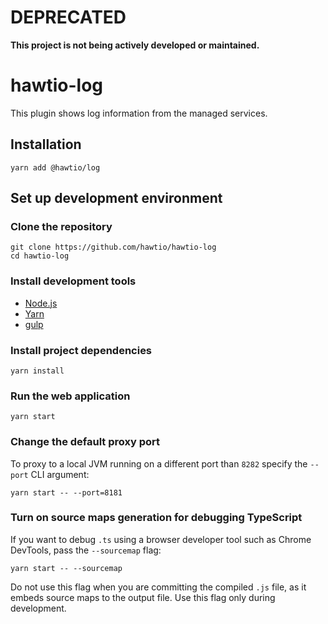 # DEPRECATED

**This project is not being actively developed or maintained.**

# hawtio-log

This plugin shows log information from the managed services.

## Installation

```
yarn add @hawtio/log
```

## Set up development environment

### Clone the repository

```
git clone https://github.com/hawtio/hawtio-log
cd hawtio-log
```

### Install development tools

* [Node.js](http://nodejs.org)
* [Yarn](https://yarnpkg.com)
* [gulp](http://gulpjs.com/)

### Install project dependencies

```
yarn install
```

### Run the web application

```
yarn start
```

### Change the default proxy port

To proxy to a local JVM running on a different port than `8282` specify the `--port` CLI argument:
```
yarn start -- --port=8181
```

### Turn on source maps generation for debugging TypeScript

If you want to debug `.ts` using a browser developer tool such as Chrome DevTools, pass the `--sourcemap` flag:

```
yarn start -- --sourcemap
```

Do not use this flag when you are committing the compiled `.js` file, as it embeds source maps to the output file. Use this flag only during development.
